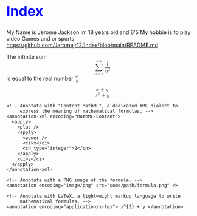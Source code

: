 # Index
My Name is Jerome Jackson im 18 years old and 6'5
My hobbie is to play video Games and or sports
https://github.com/Jeromejr12/Index/blob/main/README.md
<!doctype html>
<html lang="en">
  <head>
    <!-- … -->
  </head>
  <body>
    <!-- … -->
  </body>
</html>
 The infinite sum
  <math display="block">
    <mrow>
      <munderover>
        <mo>∑</mo>
        <mrow>
          <mi>n</mi>
          <mo>=</mo>
          <mn>1</mn>
        </mrow>
        <mrow>
          <mo>+</mo>
          <mn>∞</mn>
        </mrow>
      </munderover>
      <mfrac>
        <mn>1</mn>
        <msup>
          <mi>n</mi>
          <mn>2</mn>
        </msup>
      </mfrac>
    </mrow>
  </math>
  is equal to the real number
  <math display="inline">
    <mfrac>
      <msup>
        <mi>π</mi>
        <mn>2</mn>
      </msup>
      <mn>6</mn>
    </mfrac></math
  >.
</p>
<math display="block">
  <menclose notation="circle box">
    <mi>x</mi>
    <mo>+</mo>
    <mi>y</mi>
  </menclose>
</math>
<math display="block">
  <semantics>
    <!-- The first child is the MathML expression rendered by default. -->
    <mrow>
      <msup>
        <mi>x</mi>
        <mn>2</mn>
      </msup>
      <mo>+</mo>
      <mi>y</mi>
    </mrow>

    <!-- Annotate with "Content MathML", a dedicated XML dialect to
         express the meaning of mathematical formulas. -->
    <annotation-xml encoding="MathML-Content">
      <apply>
        <plus />
        <apply>
          <power />
          <ci>x</ci>
          <cn type="integer">2</cn>
        </apply>
        <ci>y</ci>
      </apply>
    </annotation-xml>

    <!-- Annotate with a PNG image of the formula. -->
    <annotation encoding="image/png" src="some/path/formula.png" />

    <!-- Annotate with LaTeX, a lightweight markup language to write
         mathematical formulas. -->
    <annotation encoding="application/x-tex"> x^{2} + y </annotation>
  </semantics>
</math>

<!DOCTYPE html>
<html lang="en">
<head>
    <meta charset="UTF-8">
    <meta name="viewport" content="width=device-width, initial-scale=1.0">
    <title>CSS Example</title>
    <style>
        /* This is a comment explaining the internal styles */
        h1 {
            color: blue;
            font-size: 36px;
        }

        p {
            color: green;
            font-size: 18px;
        }

        .box {
            width: 200px;
            height: 200px;
            background-color: lightgray;
        }

    </style>
</head>
<body>
    <h1 style="color: red;">This is a heading</h1> <!-- Inline style overrides the internal style -->
    <p>This is a paragraph with internal style.</p>
    
    <div class="box" style="background-color: yellow;">This box has an inline style that overrides internal style</div>
</body>
</html>
<!DOCTYPE html>
<html lang="en">
<head>
    <meta charset="UTF-8">
    <meta name="viewport" content="width=device-width, initial-scale=1.0">
    <title>CSS Example</title>
    <style>
        /* Internal styles for the page */
        h1 {
            color: blue;
            font-size: 36px;
        }

        p {
            color: green;
            font-size: 18px;
        }

        /* Class to style boxes with different background colors */
        .box {
            width: 200px;
            height: 200px;
            background-color: lightgray;
            margin: 20px; /* Adds margin around the box */
            padding: 15px; /* Adds padding inside the box */
            text-align: center;
        }

        /* Class for the footer section */
        .footer {
            background-color: #333;
            color: white;
            padding: 10px;
            text-align: center;
        }

        /* Class for a header section */
        .header {
            background-color: #f0f0f0;
            padding: 20px;
            margin-bottom: 20px;
        }

        /* Container for organizing layout */
        .container {
            width: 80%;
            margin: 0 auto;
            text-align: center;
        }
    </style>
</head>
<body>
    <!-- Main container div -->
    <div class="container">
        <!-- Header section -->
        <div class="header">
            <h1 style="color: red;">This is a heading</h1> <!-- Inline style overrides internal style -->
            <p>This is a paragraph with internal style.</p>
        </div>

        <!-- Main content section with a box -->
        <div class="box">
            This box has padding and margin set using the .box class
        </div>

        <!-- Footer section -->
        <div class="footer">
            <p>&copy; 2024 Your Company</p>
        </div>
    </div>
</body>
</html>
<!DOCTYPE html>
<html lang="en">
<head>
    <meta charset="UTF-8">
    <meta name="viewport" content="width=device-width, initial-scale=1.0">
    <title>Media Embedding Example</title>
</head>
<body>
    <h1>Embedding Different Types of Media</h1>

    <!-- PNG Image -->
    <h2>PNG Image</h2>
    <img src="image.png" alt="A PNG Image" width="300">

    <!-- JPG Image -->
    <h2>JPG Image</h2>
    <img src="image.jpg" alt="A JPG Image" width="300">

    <!-- GIF Image -->
    <h2>GIF Image</h2>
    <img src="image.gif" alt="A GIF Image" width="300">

    <!-- MP4 Video -->
    <h2>MP4 Video</h2>
    <video width="320" height="240" controls>
        <source src="video.mp4" type="video/mp4">
        Your browser does not support the video tag.
    </video>

    <!-- MP3 Audio -->
    <h2>MP3 Audio</h2>
    <audio controls>
        <source src="audio.mp3" type="audio/mp3">
        Your browser does not support the audio element.
    </audio>

</body>
</html>

